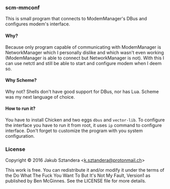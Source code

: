 ### scm-mmconf
This is small program that connects to ModemManager's DBus and configures modem's interface.

#### Why?
Because only program capable of communicating with ModemManager is NetworkManager which I personally dislike and which wasn't even working (ModemManager is able to connect but NetworkManager is not). With this I can use netctl and still be able to start and configure modem when I deem so.

#### Why Scheme?
Why not? Shells don't have good support for DBus, nor has Lua. Scheme was my next language of choice.

#### How to run it?
You have to install Chicken and two eggs `dbus` and `vector-lib`. To configure the interface you have to run it from root, it uses `ip` command to configure interface. Don't forget to customize the program with you system configuration.

### License

Copyright © 2016 Jakub Sztandera \<k.sztandera@protonmail.ch\>

This work is free. You can redistribute it and/or modify it under the
terms of the Do What The Fuck You Want To But It's Not My Fault, Version1
as published by Ben McGinnes. See the LICENSE file for more details.


